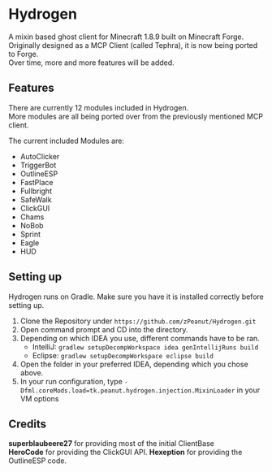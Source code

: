 # Hydrogen
A mixin based ghost client for Minecraft 1.8.9 built on Minecraft Forge.  
Originally designed as a MCP Client (called Tephra), it is now being ported to Forge.  
Over time, more and more features will be added.

## Features

There are currently 12 modules included in Hydrogen.  
More modules are all being ported over from the previously mentioned MCP client.  
  
The current included Modules are:
-  AutoClicker
-  TriggerBot
-  OutlineESP
-  FastPlace
-  Fullbright
-  SafeWalk
-  ClickGUI
-  Chams
-  NoBob
-  Sprint
-  Eagle
-  HUD

## Setting up

Hydrogen runs on Gradle. Make sure you have it is installed correctly before setting up.

1. Clone the Repository under `https://github.com/zPeanut/Hydrogen.git`
2. Open command prompt and CD into the directory.
3. Depending on which IDEA you use, different commands have to be ran.
    - IntelliJ: `gradlew setupDecompWorkspace idea genIntellijRuns build`
    - Eclipse: `gradlew setupDecompWorkspace eclipse build`
4. Open the folder in your preferred IDEA, depending which you chose above.
5. In your run configuration, type `-Dfml.coreMods.load=tk.peanut.hydrogen.injection.MixinLoader` in your VM options

## Credits

**superblaubeere27** for providing most of the initial ClientBase  
**HeroCode** for providing the ClickGUI API.
**Hexeption** for providing the OutlineESP code.

